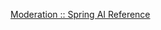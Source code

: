 [Moderation :: Spring AI Reference](https://docs.spring.io/spring-ai/reference/api/moderation/openai-moderation.html#api/moderation)